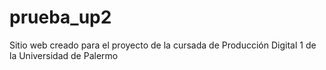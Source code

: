 # prueba_up2
Sitio web creado para el proyecto de la cursada de Producción Digital 1 de la Universidad de Palermo
